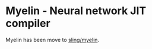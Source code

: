 # Myelin - Neural network JIT compiler

Myelin has been move to [sling/myelin](https://github.com/google/sling/tree/master/sling/myelin).
